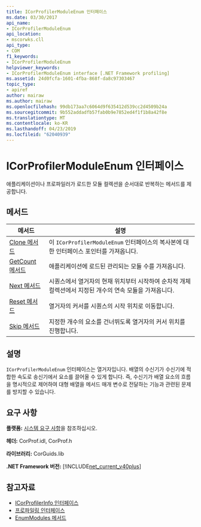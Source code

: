```yaml
---
title: ICorProfilerModuleEnum 인터페이스
ms.date: 03/30/2017
api_name:
- ICorProfilerModuleEnum
api_location:
- mscorwks.cll
api_type:
- COM
f1_keywords:
- ICorProfilerModuleEnum
helpviewer_keywords:
- ICorProfilerModuleEnum interface [.NET Framework profiling]
ms.assetid: 24d0fcfa-1601-4fba-868f-da8c97303467
topic_type:
- apiref
author: mairaw
ms.author: mairaw
ms.openlocfilehash: 99db173aa7c6064d9f635412d539cc2d4509b24a
ms.sourcegitcommit: 9b552addadfb57fab0b9e7852ed4f1f1b8a42f8e
ms.translationtype: MT
ms.contentlocale: ko-KR
ms.lasthandoff: 04/23/2019
ms.locfileid: "62040939"
---
```

# <a name="icorprofilermoduleenum-interface"></a>ICorProfilerModuleEnum 인터페이스
애플리케이션이나 프로파일러가 로드한 모듈 컬렉션을 순서대로 반복하는 메서드를 제공합니다.  
  
## <a name="methods"></a>메서드  
  
|메서드|설명|  
|------------|-----------------|  
|[Clone 메서드](../../../../docs/framework/unmanaged-api/profiling/icorprofilermoduleenum-clone-method.md)|이 `ICorProfilerModuleEnum` 인터페이스의 복사본에 대한 인터페이스 포인터를 가져옵니다.|  
|[GetCount 메서드](../../../../docs/framework/unmanaged-api/profiling/icorprofilermoduleenum-getcount-method.md)|애플리케이션에 로드된 관리되는 모듈 수를 가져옵니다.|  
|[Next 메서드](../../../../docs/framework/unmanaged-api/profiling/icorprofilermoduleenum-next-method.md)|시퀀스에서 열거자의 현재 위치부터 시작하여 순차적 개체 컬렉션에서 지정된 개수의 연속 모듈을 가져옵니다.|  
|[Reset 메서드](../../../../docs/framework/unmanaged-api/profiling/icorprofilermoduleenum-reset-method.md)|열거자의 커서를 시퀀스의 시작 위치로 이동합니다.|  
|[Skip 메서드](../../../../docs/framework/unmanaged-api/profiling/icorprofilermoduleenum-skip-method.md)|지정한 개수의 요소를 건너뛰도록 열거자의 커서 위치를 진행합니다.|  
  
## <a name="remarks"></a>설명  
 `ICorProfilerModuleEnum` 인터페이스는 열거자입니다. 배열의 수신기가 수신기에 적합한 속도로 송신기에서 요소를 끌어올 수 있게 합니다. 즉, 수신기가 배열 요소의 흐름을 명시적으로 제어하여 대형 배열을 메서드 매개 변수로 전달하는 기능과 관련된 문제를 방지할 수 있습니다.  
  
## <a name="requirements"></a>요구 사항  
 **플랫폼:** [시스템 요구 사항](../../../../docs/framework/get-started/system-requirements.md)을 참조하십시오.  
  
 **헤더:** CorProf.idl, CorProf.h  
  
 **라이브러리:** CorGuids.lib  
  
 **.NET Framework 버전:** [!INCLUDE[net_current_v40plus](../../../../includes/net-current-v40plus-md.md)]  
  
## <a name="see-also"></a>참고자료

- [ICorProfilerInfo 인터페이스](../../../../docs/framework/unmanaged-api/profiling/icorprofilerinfo-interface.md)
- [프로파일링 인터페이스](../../../../docs/framework/unmanaged-api/profiling/profiling-interfaces.md)
- [EnumModules 메서드](../../../../docs/framework/unmanaged-api/profiling/icorprofilerinfo3-enummodules-method.md)
